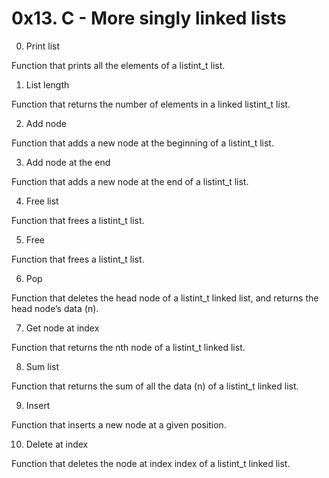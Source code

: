 # 0x13. C - More singly linked lists

0. Print list

Function that prints all the elements of a listint_t list.

1. List length

Function that returns the number of elements in a linked listint_t list.

2. Add node

Function that adds a new node at the beginning of a listint_t list.

3. Add node at the end

Function that adds a new node at the end of a listint_t list.

4. Free list

Function that frees a listint_t list.

5. Free

Function that frees a listint_t list.

6. Pop

Function that deletes the head node of a listint_t linked list, and returns the head node’s data (n).

7. Get node at index

Function that returns the nth node of a listint_t linked list.

8. Sum list

Function that returns the sum of all the data (n) of a listint_t linked list.

9. Insert

Function that inserts a new node at a given position.

10. Delete at index

Function that deletes the node at index index of a listint_t linked list.


